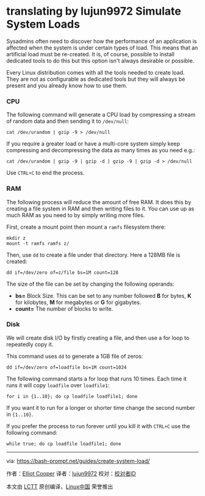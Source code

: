translating by lujun9972
Simulate System Loads
======
Sysadmins often need to discover how the performance of an application is affected when the system is under certain types of load. This means that an artificial load must be re-created. It is, of course, possible to install dedicated tools to do this but this option isn't always desirable or possible.

Every Linux distribution comes with all the tools needed to create load. They are not as configurable as dedicated tools but they will always be present and you already know how to use them.

### CPU

The following command will generate a CPU load by compressing a stream of random data and then sending it to `/dev/null`:
```
cat /dev/urandom | gzip -9 > /dev/null

```

If you require a greater load or have a multi-core system simply keep compressing and decompressing the data as many times as you need e.g.:
```
cat /dev/urandom | gzip -9 | gzip -d | gzip -9 | gzip -d > /dev/null

```

Use `CTRL+C` to end the process.

### RAM

The following process will reduce the amount of free RAM. It does this by creating a file system in RAM and then writing files to it. You can use up as much RAM as you need to by simply writing more files.

First, create a mount point then mount a `ramfs` filesystem there:
```
mkdir z
mount -t ramfs ramfs z/

```

Then, use `dd` to create a file under that directory. Here a 128MB file is created:
```
dd if=/dev/zero of=z/file bs=1M count=128

```

The size of the file can be set by changing the following operands:

  * **bs=** Block Size. This can be set to any number followed **B** for bytes, **K** for kilobytes, **M** for megabytes or **G** for gigabytes.
  * **count=** The number of blocks to write.



### Disk

We will create disk I/O by firstly creating a file, and then use a for loop to repeatedly copy it.

This command uses `dd` to generate a 1GB file of zeros:
```
dd if=/dev/zero of=loadfile bs=1M count=1024

```

The following command starts a for loop that runs 10 times. Each time it runs it will copy `loadfile` over `loadfile1`:
```
for i in {1..10}; do cp loadfile loadfile1; done

```

If you want it to run for a longer or shorter time change the second number in `{1..10}`.

If you prefer the process to run forever until you kill it with `CTRL+C` use the following command:
```
while true; do cp loadfile loadfile1; done

```
--------------------------------------------------------------------------------

via: https://bash-prompt.net/guides/create-system-load/

作者：[Elliot Cooper][a]
译者：[lujun9972](https://github.com/lujun9972)
校对：[校对者ID](https://github.com/校对者ID)

本文由 [LCTT](https://github.com/LCTT/TranslateProject) 原创编译，[Linux中国](https://linux.cn/) 荣誉推出

[a]:https://bash-prompt.net
